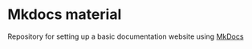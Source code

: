 # Mkdocs material

Repository for setting up a basic documentation website using  <a href="https://squidfunk.github.io/mkdocs-material/getting-started/">MkDocs</a>

